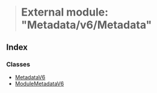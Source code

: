 > # External module: "Metadata/v6/Metadata"

## Index

### Classes

* [MetadataV6](../classes/_metadata_v6_metadata_.metadatav6.md)
* [ModuleMetadataV6](../classes/_metadata_v6_metadata_.modulemetadatav6.md)
